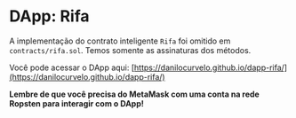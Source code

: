 # DApp: Rifa

A implementação do contrato inteligente `Rifa` foi omitido em `contracts/rifa.sol`. Temos somente as assinaturas dos métodos.

Você pode acessar o DApp aqui: [https://danilocurvelo.github.io/dapp-rifa/](https://danilocurvelo.github.io/dapp-rifa/)

**Lembre de que você precisa do MetaMask com uma conta na rede Ropsten para interagir com o DApp!**
